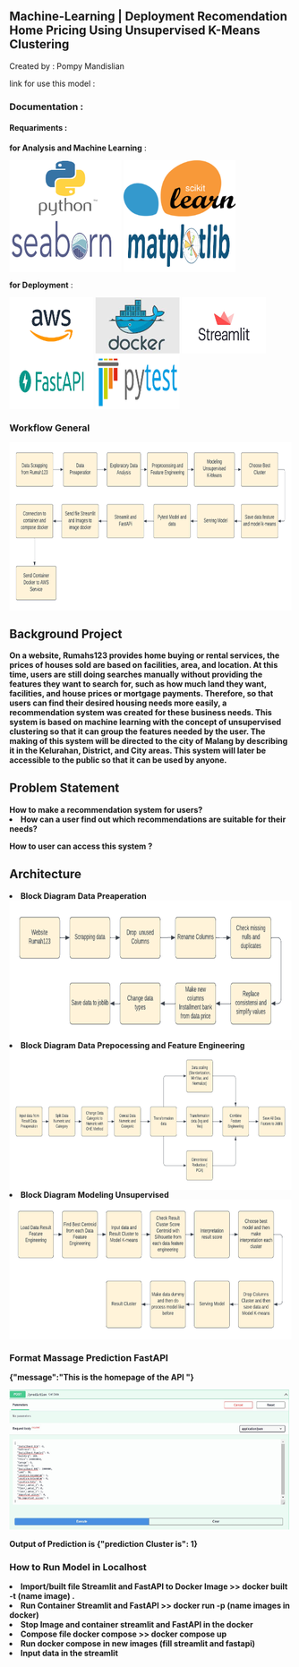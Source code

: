 ## Machine-Learning | Deployment Recomendation Home Pricing Using Unsupervised K-Means Clustering

Created by : Pompy Mandislian

link for use this model :

<h3> Documentation : </h3>

<h4> <b> Requariments : </b> </h4>

**for Analysis and Machine Learning** :
<p>
<img align="center" src="Image/python.png" width="200" height="100" />
<img align="center" src="Image/scikit.png" width="200" height="100" />
<img align="center" src="Image/seaborn.png" width="200" height="100" />
<img align="center" src="Image/matplotlip.png" width="200" height="100" />
</p>

**for Deployment** :
<p>
<img align="center" src="Image/aws.png" width="150" height="100" />
<img align="center" src="Image/docker.jpg" width="150" height="100" />
<img align="center" src="Image/streamlit.png" width="150" height="100" />
<img align="center" src="Image/fastapi.png" width="150" height="100" />
<img align="center" src="Image/pytest.png" width="150" height="100" />
</p>

<h3> <b> Workflow General <b> </h3>
<img align="center" src="image_flowchart/worklow general.png" width="700" height="300" />

<h2> <b> Background Project <b> </h2>

<p> 
On a website, Rumahs123 provides home buying or rental services, the prices of houses sold are based on facilities, area, and location. At this time, users are still doing searches manually without providing the features they want to search for, such as how much land they want, facilities, and house prices or mortgage payments. Therefore, so that users can find their desired housing needs more easily, a recommendation system was created for these business needs. This system is based on machine learning with the concept of unsupervised clustering so that it can group the features needed by the user. The making of this system will be directed to the city of Malang by describing it in the Kelurahan, District, and City areas. This system will later be accessible to the public so that it can be used by anyone.
</p>

<h2> <b> Problem Statement <b> </h2>
How to make a recommendation system for users?
</li><li> How can a user find out which recommendations are suitable for their needs?    
<p> How to user can access this system ? </p>

<h2> Architecture </h2>
<li> Block Diagram Data Preaperation </li>
<img align="center" src="image_flowchart/Block Diagram Data Preposesing.png" width="700" height="250" />
<li> Block Diagram Data Prepocessing and Feature Engineering </li>
<img align="center" src="image_flowchart/Block Diagram Data Prep and Feature Engineering.png" width="700" height="250" />
<li> Block Diagram Modeling Unsupervised </li>
<img align="center" src="image_flowchart/Block Diagram Model Unsupervised.png" width="700" height="250" />

<h3> Format Massage Prediction FastAPI </h3>
<p> {"message":"This is the homepage of the API "} </p>
<p> <img src="Image/fastapi input.jpg" width="500" height="250" /> </p>
<p> Output of Prediction is {"prediction Cluster is": 1} </p>

<h3> How to Run Model in Localhost </h3>
<li> Import/built file Streamlit and FastAPI to Docker Image >> docker built -t (name image) . </li> 
<li> Run Container Streamlit and FastAPI >> docker run -p (name images in docker) </li>
<li> Stop Image and container streamlit and FastAPI in the docker </li>
<li> Compose file docker compose >> docker compose up </li>
<li> Run docker compose in new images (fill streamlit and fastapi) </li>
<li> Input data in the streamlit </li>
